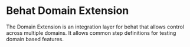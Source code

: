 # Behat Domain Extension

The Domain Extension is an integration layer for behat that allows control across multiple domains.
It allows common step definitions for testing domain based features.